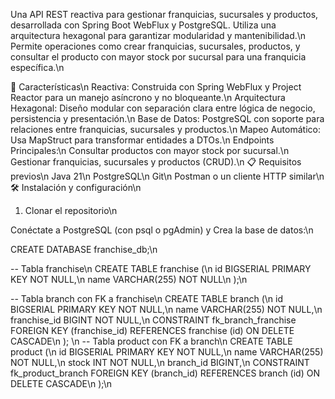 Una API REST reactiva para gestionar franquicias, sucursales y productos, desarrollada con Spring Boot WebFlux y PostgreSQL. Utiliza una arquitectura hexagonal para garantizar modularidad y mantenibilidad.\n
Permite operaciones como crear franquicias, sucursales, productos, y consultar el producto con mayor stock por sucursal para una franquicia específica.\n

🚀 Características\n
Reactiva: Construida con Spring WebFlux y Project Reactor para un manejo asíncrono y no bloqueante.\n
Arquitectura Hexagonal: Diseño modular con separación clara entre lógica de negocio, persistencia y presentación.\n
Base de Datos: PostgreSQL con soporte para relaciones entre franquicias, sucursales y productos.\n
Mapeo Automático: Usa MapStruct para transformar entidades a DTOs.\n
Endpoints Principales:\n
Consultar productos con mayor stock por sucursal.\n
Gestionar franquicias, sucursales y productos (CRUD).\n
📋 Requisitos previos\n
Java 21\n
PostgreSQL\n
Git\n
Postman o un cliente HTTP similar\n
🛠️ Instalación y configuración\n
1. Clonar el repositorio\n

Conéctate a PostgreSQL (con psql o pgAdmin) y Crea la base de datos:\n

CREATE DATABASE franchise_db;\n

-- Tabla franchise\n
CREATE TABLE franchise (\n
    id BIGSERIAL PRIMARY KEY NOT NULL,\n
    name VARCHAR(255) NOT NULL\n
);\n

-- Tabla branch con FK a franchise\n
CREATE TABLE branch (\n
    id BIGSERIAL PRIMARY KEY NOT NULL,\n
    name VARCHAR(255) NOT NULL,\n
    franchise_id BIGINT NOT NULL,\n
    CONSTRAINT fk_branch_franchise FOREIGN KEY (franchise_id) REFERENCES franchise (id) ON DELETE CASCADE\n
);
\n
-- Tabla product con FK a branch\n
CREATE TABLE product (\n
    id BIGSERIAL PRIMARY KEY NOT NULL,\n
    name VARCHAR(255) NOT NULL,\n
    stock INT NOT NULL,\n
    branch_id BIGINT,\n
    CONSTRAINT fk_product_branch FOREIGN KEY (branch_id) REFERENCES branch (id) ON DELETE CASCADE\n
);\n
